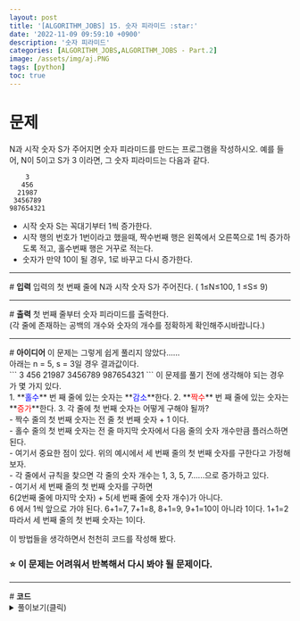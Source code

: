 ```yaml
---
layout: post
title: '[ALGORITHM_JOBS] 15. 숫자 피라미드 :star:'
date: '2022-11-09 09:59:10 +0900'
description: '숫자 피라미드'
categories: [ALGORITHM_JOBS,ALGORITHM_JOBS - Part.2]
image: /assets/img/aj.PNG
tags: [python]
toc: true
---
```

# <b>문제</b>
N과 시작 숫자 S가 주어지면 숫자 피라미드를 만드는 프로그램을 작성하시오.
예를 들어, N이 5이고 S가 3 이라면, 그 숫자 피라미드는 다음과 같다.
```
    3
   456
  21987
 3456789
987654321
```

- 시작 숫자 S는 꼭대기부터 1씩 증가한다.
- 시작 행의 번호가 1번이라고 했을때, 짝수번째 행은 왼쪽에서 오른쪽으로 1씩 증가하도록 적고, 홀수번째 행은 거꾸로 적는다.
- 숫자가 만약 10이 될 경우, 1로 바꾸고 다시 증가한다.  

<hr>
# <b>입력</b>
입력의 첫 번째 줄에 N과 시작 숫자 S가 주어진다. ( 1≤N≤100, 1 ≤S≤ 9)
<hr>
# <b>출력</b>
첫 번째 줄부터 숫자 피라미드를 출력한다.<br>(각 줄에 존재하는 공백의 개수와 숫자의 개수를 정확하게 확인해주시바랍니다.)
<hr>
# <b>아이디어</b>
이 문제는 그렇게 쉽게 풀리지 않았다......<br>
아래는 n = 5, s = 3일 경우 결과값이다.<br>
```
    3
   456
  21987
 3456789
987654321
```
이 문제를 풀기 전에 생각해야 되는 경우가 몇 가지 있다.<br>
1. **<span style="color:blue ">홀수</span>** 번 째 줄에 있는 숫자는 **<span style="color:blue">감소</span>**한다.
2. **<span style="color:red">짝수</span>** 번 째 줄에 있는 숫자는 **<span style="color:red">증가</span>**한다.
3. 각 줄에 첫 번째 숫자는 어떻게 구해야 될까?<br>
- 짝수 줄의 첫 번째 숫자는 전 줄 첫 번째 숫자 + 1 이다.<br>
- 홀수 줄의 첫 번째 숫자는 전 줄 마지막 숫자에서 다음 줄의 숫자 개수만큼 플러스하면 된다.<br>
- 여기서 중요한 점이 있다. 위의 예시에서 세 번째 줄의 첫 번째 숫자를 구한다고 가정해 보자.<br>
- 각 줄에서 규칙을 찾으면 각 줄의 숫자 개수는 1, 3, 5, 7......으로 증가하고 있다.<br>
- 여기서 세 번째 줄의 첫 번째 숫자를 구하면<br>6(2번째 줄에 마지막 숫자) + 5(세 번째 줄에 숫자 개수)가 아니다.<br>
6 에서 1씩 앞으로 가야 된다. 6+1=7, 7+1=8, 8+1=9, 9+1=10이 아니라 1이다. 1+1=2<br>따라서 세 번째 줄의 첫 번째 숫자는 1이다.<br>

이 방법들을 생각하면서 천천히 코드를 작성해 봤다.<br>
### <b> :star: 이 문제는 어려워서 반복해서 다시 봐야 될 문제이다.</b>
<hr>
# <b>코드</b>
<details>
<summary id="summary1">풀이보기(클릭)</summary>
<div markdown="1">

~~~python
n, s = map(int, input().split())
space = n - 1

num = 1
firstNum = 0
endNum = 0

for i in range(1,n+1): # 숫자 출력 하기 전 공백 출력
    for j in range(space):
        print(' ',end="")
    
    if i % 2 == 0: #짝수 일 경우
        firstNum += 1
        if firstNum == 10:
            firstNum = 1
        for k in range(num):
            print(firstNum ,end="")
            firstNum += 1
            if firstNum == 10:
                firstNum = 1

    else: #홀수 일 경우
        if i == 1: # 첫 번째 줄의 숫자는 무조건 s가 출력 된다.
            print(s, end="")
            firstNum = s
        else:
            endNum = firstNum
            for p in range(num-1):
                if endNum >= 10:
                    endNum = 1
                endNum += 1
                if endNum == 10:
                    endNum = 1

            firstNum = endNum

            for z in range(num):
                print(endNum,end="")
                endNum -= 1
                if endNum == 0:
                    endNum = 9
    num += 2
    space -= 1
    print()
~~~
</div>
</details>